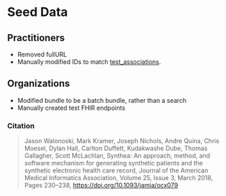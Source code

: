 # Seed Data

## Practitioners

- Removed fullURL
- Manually modified IDs to match [test_associations](./test_associations.csv).

## Organizations

- Modified bundle to be a batch bundle, rather than a search
- Manually created test FHIR endpoints


### Citation

>Jason Walonoski, Mark Kramer, Joseph Nichols, Andre Quina, Chris Moesel, Dylan Hall, Carlton Duffett, Kudakwashe Dube, Thomas Gallagher, Scott McLachlan, Synthea: An approach, method, and software mechanism for generating synthetic patients and the synthetic electronic health care record, Journal of the American Medical Informatics Association, Volume 25, Issue 3, March 2018, Pages 230–238, https://doi.org/10.1093/jamia/ocx079